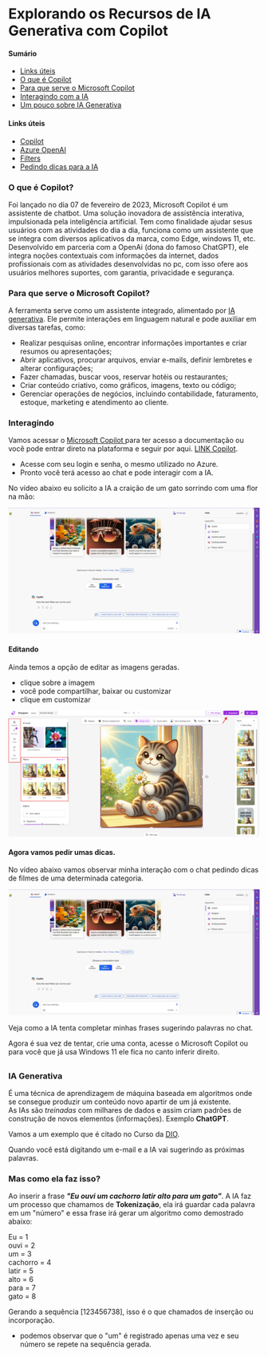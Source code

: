 # Explorando os Recursos de IA Generativa com Copilot

#### Sumário

* [Links úteis](#links-úteis)
* [O que é Copilot](#o-que-é-o-copilot)
* [Para que serve o Microsoft Copilot](#para-que-serve-o-microsoft-copilot)
* [Interagindo com a IA](#interagindo)
* [Um pouco sobre IA Generativa](#ia-generativa)

#### Links úteis

* [Copilot](https://aka.ms/ai900-bing-copilot)
* [Azure OpenAI](https://aka.ms/ai900-azure-opinai)
* [Filters](https://aka.ms/ai900-content-filters)
* [Pedindo dicas para a IA](#agora-vamos-pedir-umas-dicas)


### O que é Copilot?

Foi lançado no dia 07 de fevereiro de 2023, Microsoft Copilot é um assistente de chatbot. Uma solução inovadora de assistência interativa, impulsionada pela inteligência artificial. Tem como finalidade ajudar sesus usuários com as atividades do dia a dia, funciona como um assistente que se integra com diversos aplicativos da marca, como Edge, windows 11, etc.<br>
Desenvolvido em parceria com a OpenAi (dona do famoso ChatGPT), ele integra noções contextuais com informações da internet, dados profissionais com as atividades desenvolvidas no pc, com isso ofere aos usuários melhores suportes, com garantia, privacidade e segurança.

### Para que serve o Microsoft Copilot?

A ferramenta serve como um assistente integrado, alimentado por [IA generativa](#ia-generativa). Ele permite interações em linguagem natural e pode auxiliar em diversas tarefas, como:
* Realizar pesquisas online, encontrar informações importantes e criar resumos ou apresentações;
* Abrir aplicativos, procurar arquivos, enviar e-mails, definir lembretes e alterar configurações;
* Fazer chamadas, buscar voos, reservar hotéis ou restaurantes;
* Criar conteúdo criativo, como gráficos, imagens, texto ou código;
* Gerenciar operações de negócios, incluindo contabilidade, faturamento, estoque, marketing e atendimento ao cliente.

### Interagindo

Vamos acessar o [Microsoft Copilot ](https://microsoftlearning.github.io/mslearn-ai-fundamentals/Instructions/Labs/12-generative-ai.html) para ter acesso a documentação ou você pode entrar direto na plataforma e seguir por aqui. [LINK Copilot](https://copilot.microsoft.com).
* Acesse com seu login e senha, o mesmo utilizado no Azure.
* Pronto você terá acesso ao chat e pode interagir com a IA.

No vídeo abaixo eu solicito a IA a craição de um gato sorrindo com uma flor na mão:

[![draw cat](/img/chat%20screen.png)](/video/draw%20cat.mp4)

#### Editando

Ainda temos a opção de editar as imagens geradas.

* clique sobre a imagem
* você pode compartilhar, baixar ou customizar
* clique em customizar

![designer](/img/Designer.png)

#### Agora vamos pedir umas dicas.

No vídeo abaixo vamos observar minha interação com o chat pedindo dicas de filmes de uma determinada categoria.

[![chat](/img/chat%20screen.png)](/video/tip.mp4)

Veja como a IA tenta completar minhas frases sugerindo palavras no chat.

Agora é sua vez de tentar, crie uma conta, acesse o Microsoft Copilot ou para você que já usa Windows 11 ele fica no canto inferir direito.

## 

### IA Generativa

É uma técnica de aprendizagem de máquina baseada em algoritmos onde se consegue produzir um conteúdo novo apartir de um já existente.<br>
As IAs são *treinadas* com milhares de dados e assim criam padrões de construção de novos elementos (informações). Exemplo **ChatGPT**.

Vamos a um exemplo que é citado no Curso da [DIO](https://www.dio.me).

Quando você está digitando um e-mail e a IA vai sugerindo as próximas palavras.

### Mas como ela faz isso?

Ao inserir a frase ***"Eu ouvi um cachorro latir alto para um gato"***. A IA faz um processo que chamamos de **Tokenização**, ela irá guardar cada palavra em um "número" e essa frase irá gerar um algoritmo como demostrado abaixo:

Eu = 1<br>
ouvi = 2<br>
um = 3<br>
cachorro = 4<br>
latir = 5<br>
alto = 6<br>
para = 7<br>
gato = 8<br>

Gerando a sequência [123456738], isso é o que chamados de inserção ou incorporação.

* podemos observar que o "um" é registrado apenas uma vez e seu número se repete na sequência gerada.

